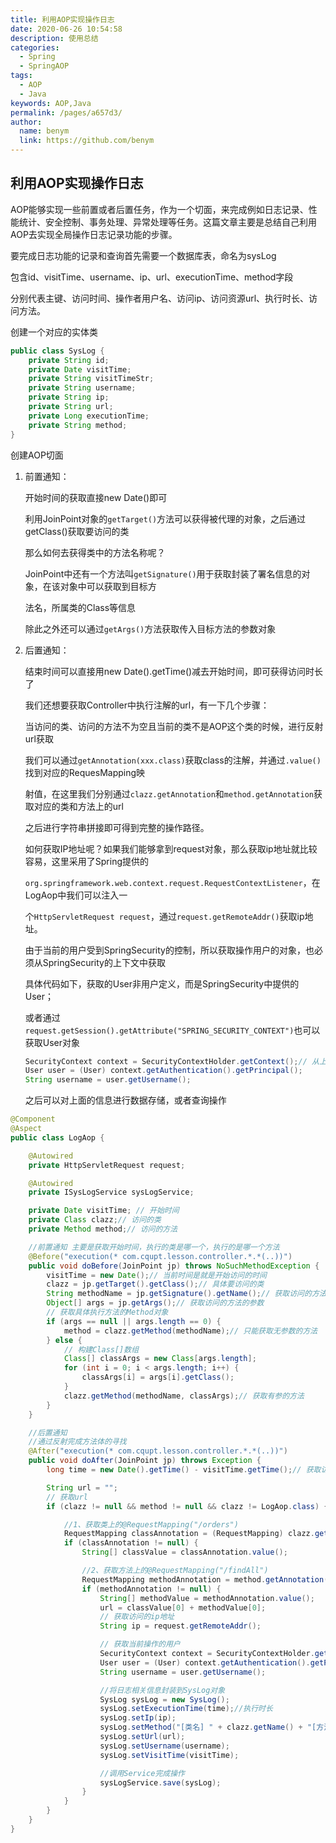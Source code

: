 ```yaml
---
title: 利用AOP实现操作日志
date: 2020-06-26 10:54:58
description: 使用总结
categories: 
  - Spring
  - SpringAOP
tags: 
  - AOP
  - Java
keywords: AOP,Java
permalink: /pages/a657d3/
author: 
  name: benym
  link: https://github.com/benym
---
```


## 利用AOP实现操作日志

AOP能够实现一些前置或者后置任务，作为一个切面，来完成例如日志记录、性能统计、安全控制、事务处理、异常处理等任务。这篇文章主要是总结自己利用AOP去实现全局操作日志记录功能的步骤。

 <!--more-->

要完成日志功能的记录和查询首先需要一个数据库表，命名为sysLog

包含id、visitTime、username、ip、url、executionTime、method字段

分别代表主键、访问时间、操作者用户名、访问ip、访问资源url、执行时长、访问方法。

创建一个对应的实体类

```java
public class SysLog {
    private String id;
    private Date visitTime;
    private String visitTimeStr;
    private String username;
    private String ip;
    private String url;
    private Long executionTime;
    private String method;
}
```

创建AOP切面

1. 前置通知：

   开始时间的获取直接new Date()即可

   利用JoinPoint对象的`getTarget()`方法可以获得被代理的对象，之后通过getClass()获取要访问的类

   那么如何去获得类中的方法名称呢？

   JoinPoint中还有一个方法叫`getSignature()`用于获取封装了署名信息的对象，在该对象中可以获取到目标方

   法名，所属类的Class等信息

   除此之外还可以通过`getArgs()`方法获取传入目标方法的参数对象

2. 后置通知：

   结束时间可以直接用new Date().getTime()减去开始时间，即可获得访问时长了

   我们还想要获取Controller中执行注解的url，有一下几个步骤：

   当访问的类、访问的方法不为空且当前的类不是AOP这个类的时候，进行反射url获取

   我们可以通过`getAnnotation(xxx.class)`获取class的注解，并通过`.value()`找到对应的RequesMapping映

   射值，在这里我们分别通过`clazz.getAnnotation`和`method.getAnnotation`获取对应的类和方法上的url

   之后进行字符串拼接即可得到完整的操作路径。

   如何获取IP地址呢？如果我们能够拿到request对象，那么获取ip地址就比较容易，这里采用了Spring提供的

   `org.springframework.web.context.request.RequestContextListener`，在LogAop中我们可以注入一

   个`HttpServletRequest request`，通过`request.getRemoteAddr()`获取ip地址。

   由于当前的用户受到SpringSecurity的控制，所以获取操作用户的对象，也必须从SpringSecurity的上下文中获取

   具体代码如下，获取的User非用户定义，而是SpringSecurity中提供的User；

   或者通过`request.getSession().getAttribute("SPRING_SECURITY_CONTEXT")`也可以获取User对象

   ```java
   SecurityContext context = SecurityContextHolder.getContext();// 从上下文中获取当前登陆的用户
   User user = (User) context.getAuthentication().getPrincipal();
   String username = user.getUsername();
   ```

   之后可以对上面的信息进行数据存储，或者查询操作

```java
@Component
@Aspect
public class LogAop {

    @Autowired
    private HttpServletRequest request;

    @Autowired
    private ISysLogService sysLogService;

    private Date visitTime; // 开始时间
    private Class clazz;// 访问的类
    private Method method;// 访问的方法

    //前置通知 主要是获取开始时间，执行的类是哪一个，执行的是哪一个方法
    @Before("execution(* com.cqupt.lesson.controller.*.*(..))")
    public void doBefore(JoinPoint jp) throws NoSuchMethodException {
        visitTime = new Date();// 当前时间是就是开始访问的时间
        clazz = jp.getTarget().getClass();// 具体要访问的类
        String methodName = jp.getSignature().getName();// 获取访问的方法的名称
        Object[] args = jp.getArgs();// 获取访问的方法的参数
        // 获取具体执行方法的Method对象
        if (args == null || args.length == 0) {
            method = clazz.getMethod(methodName);// 只能获取无参数的方法
        } else {
            // 构建Class[]数组
            Class[] classArgs = new Class[args.length];
            for (int i = 0; i < args.length; i++) {
                classArgs[i] = args[i].getClass();
            }
            clazz.getMethod(methodName, classArgs);// 获取有参的方法
        }
    }

    //后置通知
    //通过反射完成方法体的寻找
    @After("execution(* com.cqupt.lesson.controller.*.*(..))")
    public void doAfter(JoinPoint jp) throws Exception {
        long time = new Date().getTime() - visitTime.getTime();// 获取访问时长

        String url = "";
        // 获取url
        if (clazz != null && method != null && clazz != LogAop.class) {

            //1、获取类上的@RequestMapping("/orders")
            RequestMapping classAnnotation = (RequestMapping) clazz.getAnnotation(RequestMapping.class);
            if (classAnnotation != null) {
                String[] classValue = classAnnotation.value();

                //2、获取方法上的@RequestMapping("/findAll")
                RequestMapping methodAnnotation = method.getAnnotation(RequestMapping.class);
                if (methodAnnotation != null) {
                    String[] methodValue = methodAnnotation.value();
                    url = classValue[0] + methodValue[0];
                    // 获取访问的ip地址
                    String ip = request.getRemoteAddr();

                    // 获取当前操作的用户
                    SecurityContext context = SecurityContextHolder.getContext();// 从上下文中获取当前登陆的用户
                    User user = (User) context.getAuthentication().getPrincipal();
                    String username = user.getUsername();

                    //将日志相关信息封装到SysLog对象
                    SysLog sysLog = new SysLog();
                    sysLog.setExecutionTime(time);//执行时长
                    sysLog.setIp(ip);
                    sysLog.setMethod("[类名] " + clazz.getName() + "[方法名] " + method.getName());
                    sysLog.setUrl(url);
                    sysLog.setUsername(username);
                    sysLog.setVisitTime(visitTime);

                    //调用Service完成操作
                    sysLogService.save(sysLog);
                }
            }
        }
    }
}
```